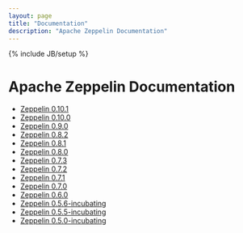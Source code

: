 ```yaml
---
layout: page
title: "Documentation"
description: "Apache Zeppelin Documentation"
---
```

<!--
Licensed under the Apache License, Version 2.0 (the "License");
you may not use this file except in compliance with the License.
You may obtain a copy of the License at

http://www.apache.org/licenses/LICENSE-2.0

Unless required by applicable law or agreed to in writing, software
distributed under the License is distributed on an "AS IS" BASIS,
WITHOUT WARRANTIES OR CONDITIONS OF ANY KIND, either express or implied.
See the License for the specific language governing permissions and
limitations under the License.
-->
{% include JB/setup %}


# Apache Zeppelin Documentation
  * [Zeppelin 0.10.1](docs/0.10.1)
  * [Zeppelin 0.10.0](docs/0.10.0)
  * [Zeppelin 0.9.0](docs/0.9.0)
  * [Zeppelin 0.8.2](docs/0.8.2)
  * [Zeppelin 0.8.1](docs/0.8.1)
  * [Zeppelin 0.8.0](docs/0.8.0)
  * [Zeppelin 0.7.3](docs/0.7.3)
  * [Zeppelin 0.7.2](docs/0.7.2)
  * [Zeppelin 0.7.1](docs/0.7.1)
  * [Zeppelin 0.7.0](docs/0.7.0)
  * [Zeppelin 0.6.0](docs/0.6.0)
  * [Zeppelin 0.5.6-incubating](docs/0.5.6-incubating)
  * [Zeppelin 0.5.5-incubating](docs/0.5.5-incubating)
  * [Zeppelin 0.5.0-incubating](docs/0.5.0-incubating)
